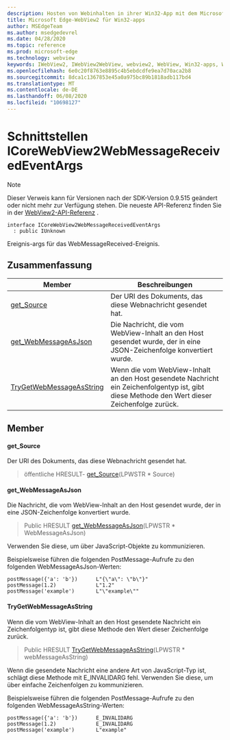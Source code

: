 ```yaml
---
description: Hosten von Webinhalten in ihrer Win32-App mit dem Microsoft Edge WebView2-Steuerelement
title: Microsoft Edge-WebView2 für Win32-apps
author: MSEdgeTeam
ms.author: msedgedevrel
ms.date: 04/28/2020
ms.topic: reference
ms.prod: microsoft-edge
ms.technology: webview
keywords: IWebView2, IWebView2WebView, webview2, WebView, Win32-apps, Win32, Edge, ICoreWebView2, ICoreWebView2Controller, Browser-Steuerelement, Edge-HTML
ms.openlocfilehash: 6e0c20f8763e8895c4b5ebdcdfe9ea7d70aca2b8
ms.sourcegitcommit: 8dca1c1367853e45a0a975bc89b1818adb117bd4
ms.translationtype: MT
ms.contentlocale: de-DE
ms.lasthandoff: 06/08/2020
ms.locfileid: "10698127"
---
```

# Schnittstellen ICoreWebView2WebMessageReceivedEventArgs 

> [!NOTE]
> Dieser Verweis kann für Versionen nach der SDK-Version 0.9.515 geändert oder nicht mehr zur Verfügung stehen. Die neueste API-Referenz finden Sie in der [WebView2-API-Referenz](../../../webview2-api-reference.md) .

```
interface ICoreWebView2WebMessageReceivedEventArgs
  : public IUnknown
```

Ereignis-args für das WebMessageReceived-Ereignis.

## Zusammenfassung

 Member                        | Beschreibungen
--------------------------------|---------------------------------------------
[get_Source](#get_source) | Der URI des Dokuments, das diese Webnachricht gesendet hat.
[get_WebMessageAsJson](#get_webmessageasjson) | Die Nachricht, die vom WebView-Inhalt an den Host gesendet wurde, der in eine JSON-Zeichenfolge konvertiert wurde.
[TryGetWebMessageAsString](#trygetwebmessageasstring) | Wenn die vom WebView-Inhalt an den Host gesendete Nachricht ein Zeichenfolgentyp ist, gibt diese Methode den Wert dieser Zeichenfolge zurück.

## Member

#### get_Source 

Der URI des Dokuments, das diese Webnachricht gesendet hat.

> öffentliche HRESULT- [get_Source](#get_source)(LPWSTR * Source)

#### get_WebMessageAsJson 

Die Nachricht, die vom WebView-Inhalt an den Host gesendet wurde, der in eine JSON-Zeichenfolge konvertiert wurde.

> Public HRESULT [get_WebMessageAsJson](#get_webmessageasjson)(LPWSTR * WebMessageAsJson)

Verwenden Sie diese, um über JavaScript-Objekte zu kommunizieren.

Beispielsweise führen die folgenden PostMessage-Aufrufe zu den folgenden WebMessageAsJson-Werten:

```
postMessage({'a': 'b'})      L"{\"a\": \"b\"}"
postMessage(1.2)             L"1.2"
postMessage('example')       L"\"example\""
```

#### TryGetWebMessageAsString 

Wenn die vom WebView-Inhalt an den Host gesendete Nachricht ein Zeichenfolgentyp ist, gibt diese Methode den Wert dieser Zeichenfolge zurück.

> Public HRESULT [TryGetWebMessageAsString](#trygetwebmessageasstring)(LPWSTR * webMessageAsString)

Wenn die gesendete Nachricht eine andere Art von JavaScript-Typ ist, schlägt diese Methode mit E_INVALIDARG fehl. Verwenden Sie diese, um über einfache Zeichenfolgen zu kommunizieren.

Beispielsweise führen die folgenden PostMessage-Aufrufe zu den folgenden WebMessageAsString-Werten:

```
postMessage({'a': 'b'})      E_INVALIDARG
postMessage(1.2)             E_INVALIDARG
postMessage('example')       L"example"
```

